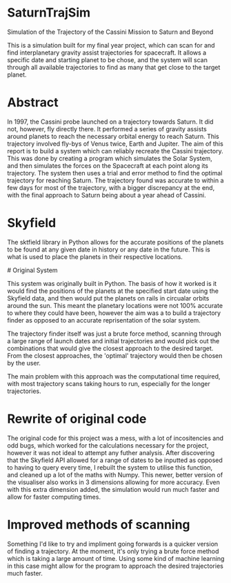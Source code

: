 # SaturnTrajSim
Simulation of the Trajectory of the Cassini Mission to Saturn and Beyond

This is a simulation built for my final year project, which can scan for and find interplanetary gravity assist trajectories for spacecraft. It allows a specific date and starting planet to be chose, and the system will scan through all available trajectories to find as many that get close to the target planet.

# Abstract

In 1997, the Cassini probe launched on a trajectory towards Saturn. It did not, however, fly directly there. It performed a series of gravity assists around planets to reach the necessary orbital energy to reach Saturn. This trajectory involved fly-bys of Venus twice, Earth and Jupiter. The aim of this report is to build a system which can reliably recreate the Cassini trajectory. This was done by creating a program which simulates the Solar System, and then simulates the forces on the Spacecraft at each point along its trajectory. The system then uses a trial and error method to find the optimal trajectory for reaching Saturn. The trajectory found was accurate to within a few days for most of the trajectory, with a bigger discrepancy at the end, with the final approach to Saturn being about a year ahead of Cassini. 

# Skyfield

The sktfield library in Python allows for the accurate positions of the planets to be found at any given date in history or any date in the future. This is what is used to place the planets in their respective locations.

# Original System

This system was originally built in Python. The basis of how it worked is it would find the positions of the planets at the specified start date using the Skyfield data, and then would put the planets on rails in circualar orbits around the sun. This meant the planetary locations were not 100% accurate to where they could have been, however the aim was a to build a trajectory finder as opposed to an accurate reprisentation of the solar system. 

The trajectory finder itself was just a brute force method, scanning through a large range of launch dates and initial trajectories and would pick out the combinations that would give the closest approach to the desired target. From the closest approaches, the 'optimal' trajectory would then be chosen by the user.

The main problem with this approach was the computational time required, with most trajectory scans taking hours to run, especially for the longer trajectories.

# Rewrite of original code

The original code for this project was a mess, with a lot of incositencies and odd bugs, which worked for the calculations necessary for the project, however it was not ideal to attempt any futher analysis. After discovering that the Skyfield API allowed for a range of dates to be inputted as opposed to having to query every time, I rebuilt the system to utilise this function, and cleaned up a lot of the maths with Numpy. This newer, better version of the visualiser also works in 3 dimensions allowing for more accuracy. Even with this extra dimension added, the simulation would run much faster and allow for faster computing times.

# Improved methods of scanning

Something I'd like to try and impliment going forwards is a quicker version of finding a trajectory. At the moment, it's only trying a brute force method which is taking a large amount of time. Using some kind of machine learning in this case might allow for the program to approach the desired trajectories much faster.

